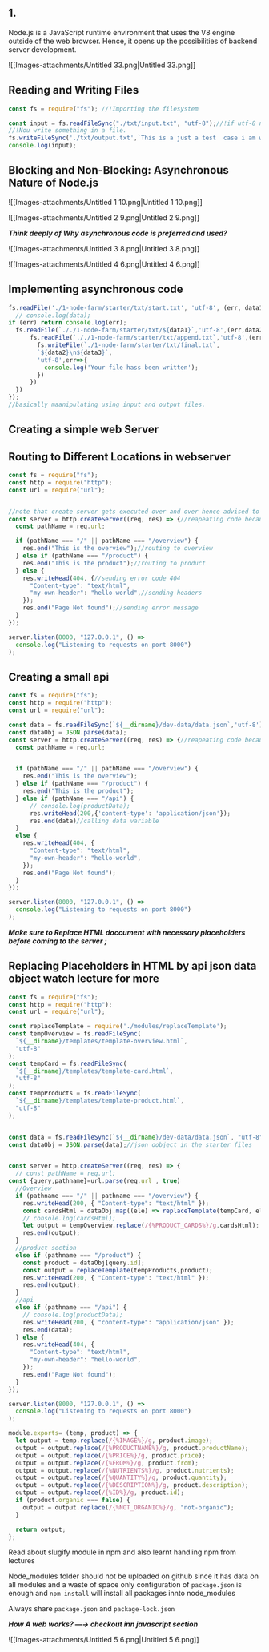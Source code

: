 ## 1.

Node.js is a JavaScript runtime environment that uses the V8 engine outside of the web browser. Hence, it opens up the possibilities of backend server development.

![[Images-attachments/Untitled 33.png|Untitled 33.png]]

## Reading and Writing Files

```JavaScript
const fs = require("fs"); //!Importing the filesystem

const input = fs.readFileSync("./txt/input.txt", "utf-8");//!if utf-8 not mentioned it retturns buffer value
//!Nou write something in a file.
fs.writeFileSync('./txt/output.txt',`This is a just a test  case i am writing now at ${Date.now()}`);
console.log(input);
```

  

## Blocking and Non-Blocking: Asynchronous Nature of Node.js

![[Images-attachments/Untitled 1 10.png|Untitled 1 10.png]]

![[Images-attachments/Untitled 2 9.png|Untitled 2 9.png]]

_**Think deeply of Why asynchronous code is preferred and used?**_

![[Images-attachments/Untitled 3 8.png|Untitled 3 8.png]]

![[Images-attachments/Untitled 4 6.png|Untitled 4 6.png]]

## Implementing asynchronous code

```JavaScript
fs.readFile('./1-node-farm/starter/txt/start.txt', 'utf-8', (err, data1) => {
  // console.log(data);
if (err) return console.log(err);
  fs.readFile(`././1-node-farm/starter/txt/${data1}`,'utf-8',(err,data2)=>{
      fs.readFile(`././1-node-farm/starter/txt/append.txt`,'utf-8',(err,data3)=>{
        fs.writeFile(`./1-node-farm/starter/txt/final.txt`,
        `${data2}\n${data3}`,
        'utf-8',err=>{
          console.log('Your file hass been written');
        })
      })
  })
});
//basically maanipulating using input and output files.
```

## Creating a simple web Server

  

## Routing to Different Locations in webserver

```JavaScript
const fs = require("fs");
const http = require("http");
const url = require("url");


//note that create server gets executed over and over hence advised to use async function there.  
const server = http.createServer((req, res) => {//reapeating code because it is called everytime there is sconnecctionn to a server by a client
  const pathName = req.url;

  if (pathName === "/" || pathName === "/overview") {
    res.end("This is the overview");//routing to overview
  } else if (pathName === "/product") {
    res.end("This is the product");//routing to product
  } else {
    res.writeHead(404, {//sending error code 404
      "Content-type": "text/html",
      "my-own-header": "hello-world",//sending headers
    });
    res.end("Page Not found");//sending error message
  }
});

server.listen(8000, "127.0.0.1", () =>
  console.log("Listening to requests on port 8000")
);
```

## Creating a small api

```JavaScript
const fs = require("fs");
const http = require("http");
const url = require("url");

const data = fs.readFileSync(`${__dirname}/dev-data/data.json`,'utf-8');//we are using sync because it does not repeat it is optimal usage beacuase we are reading json only one time and using it repeating code of server.
const dataObj = JSON.parse(data);
const server = http.createServer((req, res) => {//reapeating code because it is called everytime there is sconnecctionn to a server by a client
  const pathName = req.url;


  if (pathName === "/" || pathName === "/overview") {
    res.end("This is the overview");
  } else if (pathName === "/product") {
    res.end("This is the product");
  } else if (pathName === "/api") {
      // console.log(productData);
      res.writeHead(200,{'content-type': 'application/json'});
      res.end(data)//calling data variable
  } 
  else {
    res.writeHead(404, {
      "Content-type": "text/html",
      "my-own-header": "hello-world",
    });
    res.end("Page Not found");
  }
});

server.listen(8000, "127.0.0.1", () =>
  console.log("Listening to requests on port 8000")
);
```

_**Make sure to Replace HTML doccument with necessary placeholders before coming to the server ;**_

## Replacing Placeholders in HTML by api json data object watch lecture for more

```JavaScript
const fs = require("fs");
const http = require("http");
const url = require("url");

const replaceTemplate = require('./modules/replaceTemplate');
const tempOverview = fs.readFileSync(
  `${__dirname}/templates/template-overview.html`,
  "utf-8"
);
const tempCard = fs.readFileSync(
  `${__dirname}/templates/template-card.html`,
  "utf-8"
);
const tempProducts = fs.readFileSync(
  `${__dirname}/templates/template-product.html`,
  "utf-8"
);


const data = fs.readFileSync(`${__dirname}/dev-data/data.json`, "utf-8");
const dataObj = JSON.parse(data);//json oobject in the starter files 


const server = http.createServer((req, res) => {
  // const pathName = req.url;
const {query,pathname}=url.parse(req.url , true)
  //Overview
  if (pathname === "/" || pathname === "/overview") {
    res.writeHead(200, { "Content-type": "text/html" });
    const cardsHtml = dataObj.map((ele) => replaceTemplate(tempCard, ele));
    // console.log(cardsHtml);
    let output = tempOverview.replace(/{%PRODUCT_CARDS%}/g,cardsHtml);
    res.end(output);
  }
  //product section
  else if (pathname === "/product") {
    const product = dataObj[query.id];
    const output = replaceTemplate(tempProducts,product);
    res.writeHead(200, { "Content-type": "text/html" });
    res.end(output);
  }
  //api
  else if (pathname === "/api") {
    // console.log(productData);
    res.writeHead(200, { "content-type": "application/json" });
    res.end(data);
  } else {
    res.writeHead(404, {
      "Content-type": "text/html",
      "my-own-header": "hello-world",
    });
    res.end("Page Not found");
  }
});

server.listen(8000, "127.0.0.1", () =>
  console.log("Listening to requests on port 8000")
);
```

```JavaScript
module.exports= (temp, product) => {
  let output = temp.replace(/{%IMAGE%}/g, product.image);
  output = output.replace(/{%PRODUCTNAME%}/g, product.productName);
  output = output.replace(/{%PRICE%}/g, product.price);
  output = output.replace(/{%FROM%}/g, product.from);
  output = output.replace(/{%NUTRIENTS%}/g, product.nutrients);
  output = output.replace(/{%QUANTITY%}/g, product.quantity);
  output = output.replace(/{%DESCRIPTION%}/g, product.description);
  output = output.replace(/{%ID%}/g, product.id);
  if (product.organic === false) {
    output = output.replace(/{%NOT_ORGANIC%}/g, "not-organic");
  }

  return output;
};
```

Read about slugify module in npm and also learnt handling npm from lectures

Node_modules folder should not be uploaded on github since it has data on all modules and a waste of space only configuration of `package.json` is enough and `npm install` will install all packages innto node_modules

Always share `package.json` and `package-lock.json`

_**How A web works? —→ checkout inn javascript section**_

![[Images-attachments/Untitled 5 6.png|Untitled 5 6.png]]